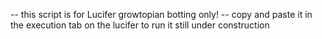 -- this script is for Lucifer growtopian botting only! 
-- copy and paste it in the execution tab on the lucifer to run it
still under construction
